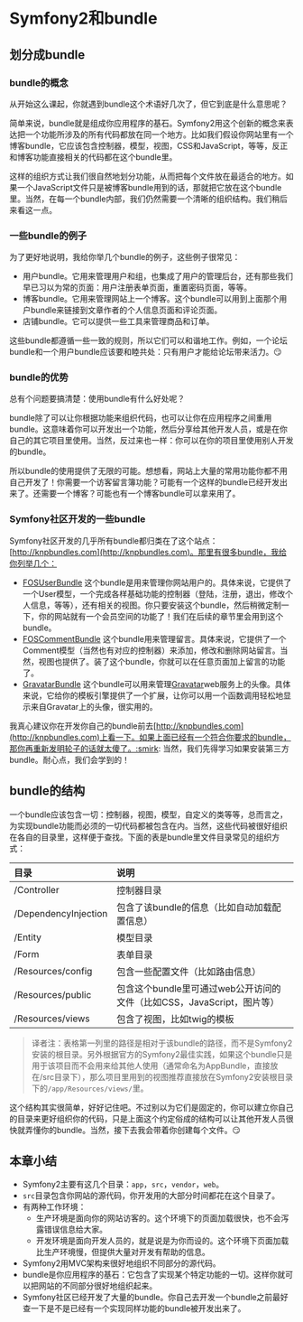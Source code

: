 # Symfony2和bundle #

## 划分成bundle ##

### bundle的概念 ###

从开始这么课起，你就遇到bundle这个术语好几次了，但它到底是什么意思呢？

简单来说，bundle就是组成你应用程序的基石。Symfony2用这个创新的概念来表达把一个功能所涉及的所有代码都放在同一个地方。比如我们假设你网站里有一个博客bundle，它应该包含控制器，模型，视图，CSS和JavaScript，等等，反正和博客功能直接相关的代码都在这个bundle里。

这样的组织方式让我们很自然地划分功能，从而把每个文件放在最适合的地方。如果一个JavaScript文件只是被博客bundle用到的话，那就把它放在这个bundle里。当然，在每一个bundle内部，我们仍然需要一个清晰的组织结构。我们稍后来看这一点。

### 一些bundle的例子 ###

为了更好地说明，我给你举几个bundle的例子，这些例子很常见：

- 用户bundle。它用来管理用户和组，也集成了用户的管理后台，还有那些我们早已习以为常的页面：用户注册表单页面，重置密码页面，等等。
- 博客bundle。它用来管理网站上一个博客。这个bundle可以用到上面那个用户bundle来链接到文章作者的个人信息页面和评论页面。
- 店铺bundle。它可以提供一些工具来管理商品和订单。

这些bundle都遵循一些一致的规则，所以它们可以和谐地工作。例如，一个论坛bundle和一个用户bundle应该要和睦共处：只有用户才能给论坛带来活力。:smirk:

### bundle的优势 ###

总有个问题要搞清楚：使用bundle有什么好处呢？

bundle除了可以让你根据功能来组织代码，也可以让你在应用程序之间重用bundle。这意味着你可以开发出一个功能，然后分享给其他开发人员，或是在你自己的其它项目里使用。当然，反过来也一样：你可以在你的项目里使用别人开发的bundle。

所以bundle的使用提供了无限的可能。想想看，网站上大量的常用功能你都不用自己开发了！你需要一个访客留言簿功能？可能有一个这样的bundle已经开发出来了。还需要一个博客？可能也有一个博客bundle可以拿来用了。

### Symfony社区开发的一些bundle ###

Symfony社区开发的几乎所有bundle都归类在了这个站点：[http://knpbundles.com](http://knpbundles.com)。那里有很多bundle，我给你列举几个：

- [FOSUserBundle](http://knpbundles.com/FriendsOfSymfony/FOSUserBundle) 这个bundle是用来管理你网站用户的。具体来说，它提供了一个User模型，一个完成各样基础功能的控制器（登陆，注册，退出，修改个人信息，等等），还有相关的视图。你只要安装这个bundle，然后稍微定制一下，你的网站就有一个会员空间的功能了！我们在后续的章节里会用到这个bundle。
- [FOSCommentBundle](http://knpbundles.com/FriendsOfSymfony/FOSCommentBundle) 这个bundle用来管理留言。具体来说，它提供了一个Comment模型（当然也有对应的控制器）来添加，修改和删除网站留言。当然，视图也提供了。装了这个bundle，你就可以在任意页面加上留言的功能了。
- [GravatarBundle](http://knpbundles.com/ornicar/GravatarBundle) 这个bundle可以用来管理[Gravatar](https://fr.gravatar.com/)web服务上的头像。具体来说，它给你的模板引擎提供了一个扩展，让你可以用一个函数调用轻松地显示来自Gravatar上的头像，很实用的。

我真心建议你在开发你自己的bundle前去[http://knpbundles.com](http://knpbundles.com)上看一下。如果上面已经有一个符合你要求的bundle，那你再重新发明轮子的话就太傻了。:smirk: 当然，我们先得学习如果安装第三方bundle。耐心点，我们会学到的！

## bundle的结构 ##

一个bundle应该包含一切：控制器，视图，模型，自定义的类等等，总而言之，为实现bundle功能而必须的一切代码都被包含在内。当然，这些代码被很好组织在各自的目录里，这样便于查找。下面的表是bundle里文件目录常见的组织方式：

| 目录                  | 说明          |
| :--------------------|:------------- |
| /Controller          | 控制器目录 |
| /DependencyInjection | 包含了该bundle的信息（比如自动加载配置信息）|
| /Entity              | 模型目录   |
| /Form                | 表单目录   |
| /Resources/config    | 包含一些配置文件（比如路由信息）|
| /Resources/public    | 包含这个bundle里可通过web公开访问的文件（比如CSS，JavaScript，图片等）|
| /Resources/views     | 包含了视图，比如twig的模板 |

> 译者注：表格第一列里的路径是相对于该bundle的路径，而不是Symfony2安装的根目录。另外根据官方的Symfony2最佳实践，如果这个bundle只是用于该项目而不会用来给其他人使用（通常命名为AppBundle，直接放在/src目录下），那么项目里用到的视图推荐直接放在Symfony2安装根目录下的`/app/Resources/views/`里。

这个结构其实很简单，好好记住吧。不过别以为它们是固定的，你可以建立你自己的目录来更好组织你的代码，只是上面这个约定俗成的结构可以让其他开发人员很快就弄懂你的bundle。当然，接下去我会带着你创建每个文件。:smirk:

## 本章小结 ##

- Symfony2主要有这几个目录：`app`，`src`，`vendor`，`web`。
- `src`目录包含你网站的源代码，你开发用的大部分时间都花在这个目录了。
- 有两种工作环境：
  + 生产环境是面向你的网站访客的。这个环境下的页面加载很快，也不会泻露错误信息给大家。
  + 开发环境是面向开发人员的，就是说是为你而设的。这个环境下页面加载比生产环境慢，但提供大量对开发有帮助的信息。
- Symfony2用MVC架构来很好地组织不同部分的源代码。
- bundle是你应用程序的基石：它包含了实现某个特定功能的一切。这样你就可以把网站的不同部分很好地组织起来。
- Symfony社区已经开发了大量的bundle。你自己去开发一个bundle之前最好查一下是不是已经有一个实现同样功能的bundle被开发出来了。
